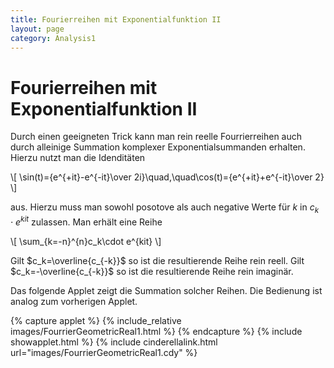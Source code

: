 ```yaml
---
title: Fourierreihen mit Exponentialfunktion II
layout: page
category: Analysis1
---
```


# Fourierreihen mit Exponentialfunktion II

Durch einen geeigneten Trick kann man
rein reelle Fourrierreihen auch durch alleinige Summation komplexer Exponentialsummanden erhalten.
Hierzu nutzt man die Idenditäten

\\[
\sin(t)={e^{+it}-e^{-it}\over 2i}\quad,\quad\cos(t)={e^{+it}+e^{-it}\over 2}
\\]

aus. Hierzu muss man sowohl posotove als auch negative Werte für $k$ in $c_k\cdot e^{kit}$ zulassen.
Man erhält eine Reihe

\\[
\sum_{k=-n}^{n}c_k\cdot e^{kit}
\\]

Gilt $c_k=\overline{c_{-k}}$ so ist die resultierende Reihe rein reell.
Gilt $c_k=-\overline{c_{-k}}$ so ist die resultierende Reihe rein imaginär.

Das folgende Applet zeigt die Summation solcher Reihen. Die Bedienung ist analog zum vorherigen Applet.



{% capture applet %} {% include_relative images/FourrierGeometricReal1.html %} {% endcapture %}
{% include showapplet.html %}
{% include cinderellalink.html url="images/FourrierGeometricReal1.cdy" %}

